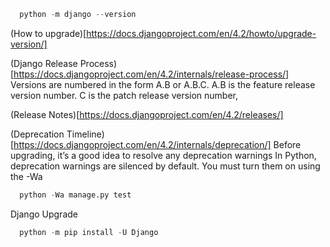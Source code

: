 ```py
  python -m django --version
```

(How to upgrade)[https://docs.djangoproject.com/en/4.2/howto/upgrade-version/]

(Django Release Process)[https://docs.djangoproject.com/en/4.2/internals/release-process/]
Versions are numbered in the form A.B or A.B.C.
A.B is the feature release version number.
C is the patch release version number,

(Release Notes)[https://docs.djangoproject.com/en/4.2/releases/]

(Deprecation Timeline)[https://docs.djangoproject.com/en/4.2/internals/deprecation/]
Before upgrading, it’s a good idea to resolve any deprecation warnings
In Python, deprecation warnings are silenced by default. You must turn them on using the -Wa 
```py
  python -Wa manage.py test
```

Django Upgrade
```py
  python -m pip install -U Django
```